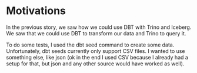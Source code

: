 # Motivations

In the previous story, we saw how we could use DBT with Trino and Iceberg. We saw that we could use DBT to transform our data and Trino to query it. 

To do some tests, I used the dbt seed command to create some data. Unfortunately, dbt seeds currently only support CSV files. I wanted to use something else, like json (ok in the end I used CSV because I already had a setup for that, but json and any other source would have worked as well).